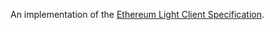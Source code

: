 An implementation of the [Ethereum Light Client Specification][light-client].

[light-client]: https://github.com/ethereum/consensus-specs/blob/dev/specs/altair/light-client/light-client.md
